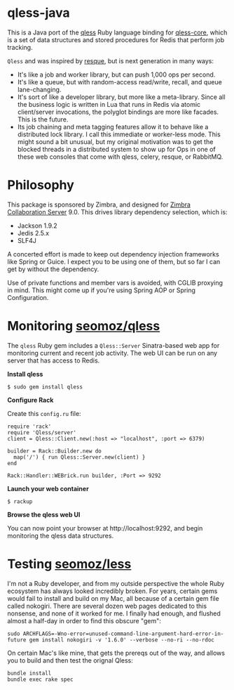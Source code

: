 qless-java
==========

This is a Java port of the [qless](https://github.com/seomoz/qless) Ruby language binding for [qless-core](https://github.com/seomoz/qless-core), which is a set of data structures and stored procedures for Redis that perform job tracking.

`Qless` and was inspired by [resque](https://github.com/defunkt/resque#readme), but is next generation in many ways:

* It's like a job and worker library, but can push 1,000 ops per second.
* It's like a queue, but with random-access read/write, recall, and queue lane-changing.
* It's sort of like a developer library, but more like a meta-library. Since all the business logic is written in Lua that runs in Redis via atomic client/server invocations, the polyglot bindings are more like facades. This is the future.
* Its job chaining and meta tagging features allow it to behave like a distributed lock library. I call this immediate or worker-less mode. This might sound a bit unusual, but my original motivation was to get the blocked threads in a distributed system to show up for Ops in one of these web consoles that come with qless, celery, resque, or RabbitMQ.

Philosophy
==========

This package is sponsored by Zimbra, and designed for [Zimbra Collaboration Server](http://www.zimbra.com/products/zimbra-collaboration/index.html) 9.0. This drives library dependency selection, which is:

* Jackson 1.9.2
* Jedis 2.5.x
* SLF4J

A concerted effort is made to keep out dependency injection frameworks like Spring or Guice. I expect you to be using one of them, but so far I can get by without the dependency.

Use of private functions and member vars is avoided, with CGLIB proxying in mind. This might come up if you're using Spring AOP or Spring Configuration.

Monitoring [seomoz/qless](https://github.com/seomoz/qless)
=========================

The `qless` Ruby gem includes a `Qless::Server` Sinatra-based web app for monitoring current and recent job activity. The web UI can be run on any server that has access to Redis.

**Install qless**

````
$ sudo gem install qless
````

**Configure Rack**

Create this `config.ru` file:

````
require 'rack'
require 'Qless/server'
client = Qless::Client.new(:host => "localhost", :port => 6379)

builder = Rack::Builder.new do
  map('/') { run Qless::Server.new(client) }
end

Rack::Handler::WEBrick.run builder, :Port => 9292
````

**Launch your web container**

````
$ rackup
````

**Browse the qless web UI**

You can now point your browser at http://localhost:9292, and begin monitoring the qless data structures.

Testing [seomoz/less](https://github.com/seomoz/qless)
=====================

I'm not a Ruby developer, and from my outside perspective the whole Ruby ecosystem has always looked incredibly broken. For years, certain gems would fail to install and build on my Mac, all because of a certain gem file called nokogiri. There are several dozen web pages dedicated to this nonsense, and none of it worked for me. I finally had enough, and flushed almost a half-day in order to find this obscure "gem":

````
sudo ARCHFLAGS=-Wno-error=unused-command-line-argument-hard-error-in-future gem install nokogiri -v '1.6.0' --verbose --no-ri --no-rdoc
````

On certain Mac's like mine, that gets the prereqs out of the way, and allows you to build and then test the orignal Qless:

````
bundle install
bundle exec rake spec
````
